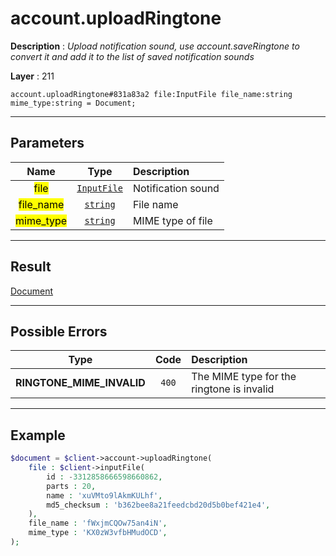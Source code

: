 # account.uploadRingtone

**Description** : *Upload notification sound, use account.saveRingtone to convert it and add it to the list of saved notification sounds*

**Layer** : 211

```tl
account.uploadRingtone#831a83a2 file:InputFile file_name:string mime_type:string = Document;
```

---

## Parameters

| Name | Type | Description |
| :---: | :---: | :--- |
| <mark>file</mark> | [`InputFile`](type/InputFile) | Notification sound |
| <mark>file_name</mark> | [`string`](type/string) | File name |
| <mark>mime_type</mark> | [`string`](type/string) | MIME type of file |

---

## Result

[Document](type/Document)

---

## Possible Errors

| Type | Code | Description |
| :---: | :---: | :--- |
| **RINGTONE_MIME_INVALID** | `400` | The MIME type for the ringtone is invalid |

---

## Example

```php
$document = $client->account->uploadRingtone(
	file : $client->inputFile(
		id : -3312858666598660862,
		parts : 20,
		name : 'xuVMto9lAkmKULhf',
		md5_checksum : 'b362bee8a21feedcbd20d5b0bef421e4',
	),
	file_name : 'fWxjmCQOw75an4iN',
	mime_type : 'KX0zW3vfbHMudOCD',
);
```